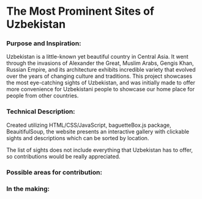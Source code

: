 # The Most Prominent Sites of Uzbekistan 
### Purpose and Inspiration:
Uzbekistan is a little-known yet beautiful country in Central Asia. It went through the invasions of Alexander the Great, Muslim Arabs, Gengis Khan, Russian Empire, and its architecture exhibits incredible variety that evolved over the years of changing culture and traditions. This project showcases the most eye-catching sights of Uzbekistan, and was initially made to offer more convenience for Uzbekistani people to showcase our home place for people from other countries. 
### 
### Technical Description:
Created utilizing HTML/CSS/JavaScript, baguetteBox.js package, BeauitifulSoup, the website presents an interactive gallery with clickable sights and descriptions which can be sorted by location. 

The list of sights does not include everything that Uzbekistan has to offer, so contributions would be really appreciated. 
### Possible areas for contribution:
### In the making:


